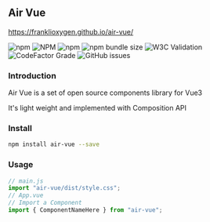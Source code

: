 ## Air Vue

https://franklioxygen.github.io/air-vue/

![npm](https://img.shields.io/npm/dm/air-vue)
![NPM](https://img.shields.io/npm/l/air-vue)
![npm](https://img.shields.io/npm/v/npm)
![npm bundle size](https://img.shields.io/bundlephobia/minzip/air-vue)
![W3C Validation](https://img.shields.io/w3c-validation/default?targetUrl=https%3A%2F%2Ffranklioxygen.github.io%2Fair-vue%2F)
![CodeFactor Grade](https://img.shields.io/codefactor/grade/github/franklioxygen/air-vue)
![GitHub issues](https://img.shields.io/github/issues/franklioxygen/air-vue)


### Introduction

Air Vue is a set of open source components library for Vue3

It's light weight and implemented with Composition API


### Install

```sh
npm install air-vue --save
```

### Usage

```js
// main.js
import "air-vue/dist/style.css";
// App.vue 
// Import a Component
import { ComponentNameHere } from "air-vue";
```
